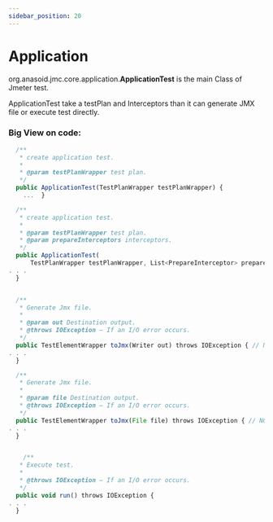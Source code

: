 ```yaml
---
sidebar_position: 20
---
```


# Application

org.anasoid.jmc.core.application.**ApplicationTest** is the main Class of Jmeter test.

ApplicationTest take a testPlan and Interceptors than it can generate JMX file or execute test directly.

### Big View on code:

```jsx
  /**
   * create application test.
   *
   * @param testPlanWrapper test plan.
   */
  public ApplicationTest(TestPlanWrapper testPlanWrapper) {
    ...  }

  /**
   * create application test.
   *
   * @param testPlanWrapper test plan.
   * @param prepareInterceptors interceptors.
   */
  public ApplicationTest(
      TestPlanWrapper testPlanWrapper, List<PrepareInterceptor> prepareInterceptors) {
. . .
  }


  /**
   * Generate Jmx file.
   *
   * @param out Destination output.
   * @throws IOException – If an I/O error occurs.
   */
  public TestElementWrapper toJmx(Writer out) throws IOException { // NOSONAR
. . .
  }

  /**
   * Generate Jmx file.
   *
   * @param file Destination output.
   * @throws IOException – If an I/O error occurs.
   */
  public TestElementWrapper toJmx(File file) throws IOException { // NOSONAR
. . .
  }


    /**
   * Execute test.
   *
   * @throws IOException – If an I/O error occurs.
   */
  public void run() throws IOException {
. . .
  }
```

